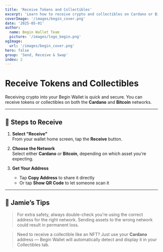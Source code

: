 ```yaml
---
title: 'Receive Tokens and Collectibles'
excerpt: 'Learn how to receive crypto and collectibles on Cardano or Bitcoin using your wallet address or QR code.'
coverImage: '/images/begin_cover.png'
date: '2025-05-01'
author:
  name: Begin Wallet Team
  picture: '/images/logo_begin.png'
ogImage:
  url: '/images/begin_cover.png'
hero: false
group: 'Send, Receive & Swap'
index: 2
---
```


# Receive Tokens and Collectibles

Receiving crypto into your Begin Wallet is quick and secure. You can receive tokens or collectibles on both the **Cardano** and **Bitcoin** networks.

---

## 👣 Steps to Receive

1. **Select "Receive"**  
   From your wallet home screen, tap the **Receive** button.

2. **Choose the Network**  
   Select either **Cardano** or **Bitcoin**, depending on which asset you're expecting.

3. **Get Your Address**  
   - Tap **Copy Address** to share it directly  
   - Or tap **Show QR Code** to let someone scan it

---

## 🧠 Jamie’s Tips

> For extra safety, always double-check you're using the correct address for the right network. Sending assets to the wrong network could result in permanent loss.

> Need to receive a collectible like an NFT? Just use your **Cardano** address — Begin Wallet will automatically detect and display it in your Collectibles tab.
